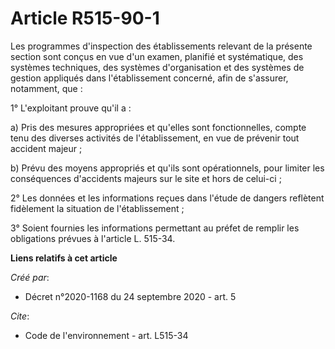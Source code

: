 # Article R515-90-1

Les programmes d'inspection des établissements relevant de la présente section sont conçus en vue d'un examen, planifié et
systématique, des systèmes techniques, des systèmes d'organisation et des systèmes de gestion appliqués dans l'établissement
concerné, afin de s'assurer, notamment, que : 

1° L'exploitant prouve qu'il a : 

a) Pris des mesures appropriées et qu'elles sont fonctionnelles, compte tenu des diverses activités de l'établissement, en
vue de prévenir tout accident majeur ; 

b) Prévu des moyens appropriés et qu'ils sont opérationnels, pour limiter les conséquences d'accidents majeurs sur le site et
hors de celui-ci ; 

2° Les données et les informations reçues dans l'étude de dangers reflètent fidèlement la situation de l'établissement ; 

3° Soient fournies les informations permettant au préfet de remplir les obligations prévues à l'article L. 515-34.

**Liens relatifs à cet article**

_Créé par_:

  - Décret n°2020-1168 du 24 septembre 2020 - art. 5

_Cite_:

  - Code de l'environnement - art. L515-34
